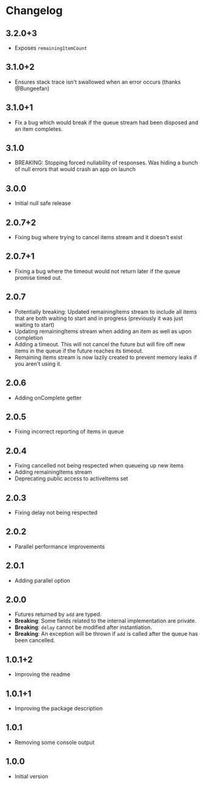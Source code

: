 # Changelog

## 3.2.0+3

- Exposes `remainingItemCount`

## 3.1.0+2

- Ensures stack trace isn't swallowed when an error occurs (thanks @Bungeefan)

## 3.1.0+1

- Fix a bug which would break if the queue stream had been disposed and an item completes.

## 3.1.0

- BREAKING: Stopping forced nullability of responses. Was hiding a bunch of null errors that would crash an app on launch

## 3.0.0

- Initial null safe release

## 2.0.7+2

- Fixing bug where trying to cancel items stream and it doesn't exist

## 2.0.7+1

- Fixing a bug where the timeout would not return later if the queue promise timed out.

## 2.0.7

- Potentially breaking: Updated remainingItems stream to include all items that are both waiting to start and in progress (previously it was just waiting to start)
- Updating remainingItems stream when adding an item as well as upon completion
- Adding a timeout. This will not cancel the future but will fire off new items in the queue if the future reaches its timeout.
- Remaining items stream is now lazily created to prevent memory leaks if you aren't using it.

## 2.0.6

- Adding onComplete getter

## 2.0.5

- Fixing incorrect reporting of items in queue

## 2.0.4

- Fixing cancelled not being respected when queueing up new items
- Adding remainingItems stream
- Deprecating public access to activeItems set

## 2.0.3

- Fixing delay not being respected

## 2.0.2

- Parallel performance improvements

## 2.0.1

- Adding parallel option

## 2.0.0

- Futures returned by `add` are typed.
- **Breaking**: Some fields related to the internal implementation are private.
- **Breaking**: `delay` cannot be modified after instantiation.
- **Breaking**: An exception will be thrown if `add` is called after the queue has been cancelled.

## 1.0.1+2

- Improving the readme

## 1.0.1+1

- Improving the package description

## 1.0.1

- Removing some console output

## 1.0.0

- Initial version